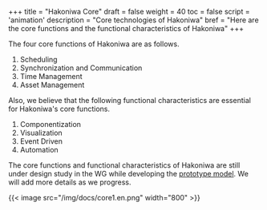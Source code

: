 +++
title = "Hakoniwa Core"
draft = false
weight = 40
toc = false
script = 'animation'
description = "Core technologies of Hakoniwa"
bref = "Here are the core functions and the functional characteristics  of Hakoniwa"
+++

The four core functions of Hakoniwa are as follows.
1. Scheduling
2. Synchronization and Communication
3. Time Management
4. Asset Management

Also, we believe that the following functional characteristics are essential for Hakoniwa's core functions.
1. Componentization
2. Visualization
3. Event Driven
4. Automation

The core functions and functional characteristics of Hakoniwa are still under design study in the WG while developing the [prototype model](/hakoniwa/prototypes/).
We will add more details as we progress.

{{< image src="/img/docs/core1.en.png" width="800" >}}
